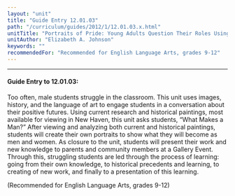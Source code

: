 ```yaml
---
layout: "unit"
title: "Guide Entry 12.01.03"
path: "/curriculum/guides/2012/1/12.01.03.x.html"
unitTitle: "Portraits of Pride: Young Adults Question Their Roles Using Visual Arts"
unitAuthor: "Elizabeth A. Johnson"
keywords: ""
recommendedFor: "Recommended for English Language Arts, grades 9-12"
---
```

<body>
<hr/>
<h4>
Guide Entry to 12.01.03:
</h4>
<p>
Too often, male students struggle in the classroom. This unit uses images, history, and the language of art to engage students in a conversation about their positive futures. Using current research and historical paintings, most available for viewing in New Haven, this unit asks students, “What Makes a Man?” After viewing and analyzing both current and historical paintings, students will create their own portraits to show what they will become as men and women. As closure to the unit, students will present their work and new knowledge to parents and community members at a Gallery Event. Through this, struggling students are led through the process of learning: going from their own knowledge, to historical precedents and learning, to creating of new work, and finally to a presentation of this learning.
</p>
<p>
(Recommended for English Language Arts, grades 9-12)
</p>
</body>